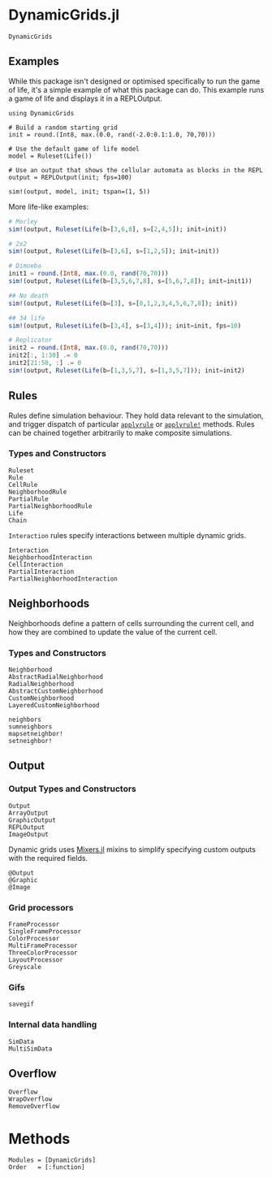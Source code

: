 # DynamicGrids.jl

```@docs
DynamicGrids
```

## Examples

While this package isn't designed or optimised specifically to run the game of
life, it's a simple example of what this package can do. This example runs a
game of life and displays it in a REPLOutput.


```@example
using DynamicGrids

# Build a random starting grid
init = round.(Int8, max.(0.0, rand(-2.0:0.1:1.0, 70,70)))

# Use the default game of life model
model = Ruleset(Life())

# Use an output that shows the cellular automata as blocks in the REPL
output = REPLOutput(init; fps=100)

sim!(output, model, init; tspan=(1, 5))
```

More life-like examples:

```julia
# Morley
sim!(output, Ruleset(Life(b=[3,6,8], s=[2,4,5]); init=init))

# 2x2
sim!(output, Ruleset(Life(b=[3,6], s=[1,2,5]); init=init))

# Dimoeba
init1 = round.(Int8, max.(0.0, rand(70,70)))
sim!(output, Ruleset(Life(b=[3,5,6,7,8], s=[5,6,7,8]); init=init1))

## No death
sim!(output, Ruleset(Life(b=[3], s=[0,1,2,3,4,5,6,7,8]); init))

## 34 life
sim!(output, Ruleset(Life(b=[3,4], s=[3,4])); init=init, fps=10)

# Replicator
init2 = round.(Int8, max.(0.0, rand(70,70)))
init2[:, 1:30] .= 0
init2[21:50, :] .= 0
sim!(output, Ruleset(Life(b=[1,3,5,7], s=[1,3,5,7])); init=init2)
```


## Rules

Rules define simulation behaviour. They hold data relevant to the simulation,
and trigger dispatch of particular [`applyrule`](@ref) or [`applyrule!`](@ref) methods.
Rules can be chained together arbitrarily to make composite simulations.


### Types and Constructors

```@docs
Ruleset
Rule
CellRule
NeighborhoodRule
PartialRule
PartialNeighborhoodRule
Life
Chain
```

`Interaction` rules specify interactions between multiple dynamic grids.

```@docs
Interaction
NeighborhoodInteraction
CellInteraction
PartialInteraction
PartialNeighborhoodInteraction
```

## Neighborhoods

Neighborhoods define a pattern of cells surrounding the current cell, 
and how they are combined to update the value of the current cell.

### Types and Constructors

```@docs
Neighborhood
AbstractRadialNeighborhood
RadialNeighborhood
AbstractCustomNeighborhood
CustomNeighborhood
LayeredCustomNeighborhood
```

```@docs
neighbors
sumneighbors
mapsetneighbor!
setneighbor!
```


## Output

### Output Types and Constructors

```@docs
Output
ArrayOutput
GraphicOutput
REPLOutput
ImageOutput
```


Dynamic grids uses [Mixers.jl](https://github.com/rafaqz/Mixers.jl) mixins
to simplify specifying custom outputs with the required fields.

```@docs
@Output
@Graphic
@Image
```

### Grid processors

```@docs
FrameProcessor
SingleFrameProcessor 
ColorProcessor
MultiFrameProcessor
ThreeColorProcessor
LayoutProcessor
Greyscale
```

### Gifs

```@docs
savegif
```

### Internal data handling

```@docs
SimData
MultiSimData
```

## Overflow

```@docs
Overflow
WrapOverflow
RemoveOverflow
```

# Methods

```@autodocs
Modules = [DynamicGrids]
Order   = [:function]
```
